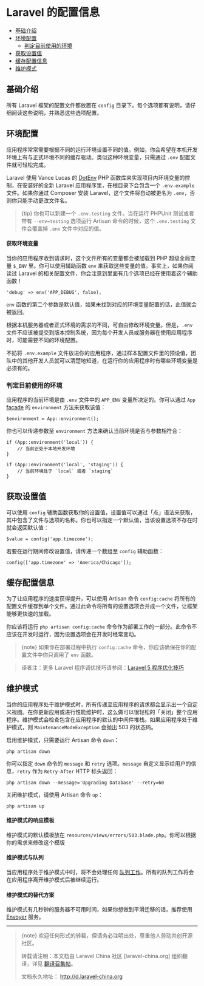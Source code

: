 # Laravel 的配置信息

- [基础介绍](#introduction)
- [环境配置](#environment-configuration)
    - [判定目前使用的环境](#determining-the-current-environment)
- [获取设置值](#accessing-configuration-values)
- [缓存配置信息](#configuration-caching)
- [维护模式](#maintenance-mode)

<a name="introduction"></a>
## 基础介绍

所有 Laravel 框架的配置文件都放置在 `config` 目录下。每个选项都有说明，请仔细阅读这些说明，并熟悉这些选项配置。

<a name="environment-configuration"></a>
## 环境配置

应用程序常常需要根据不同的运行环境设置不同的值。例如，你会希望在本机开发环境上有与正式环境不同的缓存驱动。类似这种环境变量，只需通过 `.env` 配置文件就可轻松完成。

Laravel 使用 Vance Lucas 的 [DotEnv](https://github.com/vlucas/phpdotenv) PHP 函数库来实现项目内环境变量的控制，在安装好的全新 Laravel 应用程序里，在根目录下会包含一个 `.env.example` 文件。如果你通过 Composer 安装 Laravel，这个文件将自动被更名为 `.env`，否则你只能手动更改文件名。

> {tip} 你也可以新建一个 `.env.testing` 文件。当在运行 PHPUnit 测试或者带有 `--env=testing` 选项运行 Artisan 命令的时候，这个 `.env.testing` 文件会覆盖掉 `.env` 文件中对应的值。

#### 获取环境变量

当你的应用程序收到请求时，这个文件所有的变量都会被加载到 PHP 超级全局变量 `$_ENV` 里。你可以使用辅助函数 `env` 来获取这些变量的值。事实上，如果你阅读过 Laravel 的相关配置文件，你会注意到里面有几个选项已经在使用着这个辅助函数！

    'debug' => env('APP_DEBUG', false),

`env` 函数的第二个参数是默认值，如果未找到对应的环境变量配置的话，此值就会被返回。

根据本机服务器或者正式环境的需求的不同，可自由修改环境变量。但是，`.env` 文件不应该被提交到版本控制系统，因为每个开发人员或服务器在使用应用程序时，可能需要不同的环境配置。

不妨将 `.env.example` 文件放进你的应用程序，通过样本配置文件里的预设值，团队中的其他开发人员就可以清楚地知道，在运行你的应用程序时有哪些环境变量是必须有的。

<a name="determining-the-current-environment"></a>
### 判定目前使用的环境

应用程序的当前环境是由 `.env` 文件中的 `APP_ENV` 变量所决定的。你可以通过 `App` [facade](/docs/{{version}}/facades) 的 `environment` 方法来获取该值：

    $environment = App::environment();

你也可以传递参数至 `environment` 方法来确认当前环境是否与参数相符合：

    if (App::environment('local')) {
        // 当前正处于本地开发环境
    }

    if (App::environment('local', 'staging')) {
        // 当前环境处于 `local` 或者 `staging`
    }

<a name="accessing-configuration-values"></a>
## 获取设置值

可以使用 `config` 辅助函数获取你的设置值，设置值可以通过「点」语法来获取，其中包含了文件与选项的名称。你也可以指定一个默认值，当该设置选项不存在时就会返回默认值：

    $value = config('app.timezone');

若要在运行期间修改设置值，请传递一个数组至 `config` 辅助函数：

    config(['app.timezone' => 'America/Chicago']);

<a name="configuration-caching"></a>
## 缓存配置信息

为了让应用程序的速度获得提升，可以使用 Artisan 命令 `config:cache` 将所有的配置文件缓存到单个文件。通过此命令将所有的设置选项合并成一个文件，让框架能够更快速的加载。

你应该将运行 `php artisan config:cache` 命令作为部署工作的一部分。此命令不应该在开发时运行，因为设置选项会在开发时经常变动。

> {note} 如果你在部署过程中执行 `config:cache` 命令，你应该确保在你的配置文件中你只调用了 `env` 函数。

> 译者注：更多 Laravel 程序调优技巧请参阅：[Laravel 5 程序优化技巧](https://phphub.org/topics/2020)

<a name="maintenance-mode"></a>
## 维护模式

当你的应用程序处于维护模式时，所有传递至应用程序的请求都会显示出一个自定义视图。在你更新应用或进行性能维护时，这么做可以很轻松的「关闭」整个应用程序。维护模式会检查包含在应用程序的默认的中间件堆栈。如果应用程序处于维护模式，则 `MaintenanceModeException` 会抛出 503 的状态码。

启用维护模式，只需要运行 Artisan 命令 `down`：

    php artisan down

你可以指定 `down` 命令的 `message` 和 `retry` 选项。`message` 自定义显示给用户的信息，`retry` 作为 `Retry-After` HTTP 标头返回：

    php artisan down --message='Upgrading Database' --retry=60

关闭维护模式，请使用 Artisan 命令 `up`：

    php artisan up

#### 维护模式的响应模板

维护模式的默认模板放在 `resources/views/errors/503.blade.php`。你可以根据你的需求来修改这个模版

#### 维护模式与队列

当应用程序处于维护模式中时，将不会处理任何 [队列工作](/docs/{{version}}/queues)。所有的队列工作将会在应用程序离开维护模式后被继续运行。

#### 维护模式的替代方案

维护模式有几秒钟的服务器不可用时间，如果你想做到平滑迁移的话，推荐使用 [Envoyer](https://envoyer.io) 服务。


--- 

> {note} 欢迎任何形式的转载，但请务必注明出处，尊重他人劳动共创开源社区。
> 
> 转载请注明：本文档由 Laravel China 社区 [laravel-china.org] 组织翻译，详见 [翻译召集帖](https://laravel-china.org/topics/3810/laravel-54-document-translation-come-and-join-the-translation)。
> 
> 文档永久地址： http://d.laravel-china.org